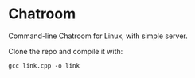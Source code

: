 # Chatroom

Command-line Chatroom for Linux, with simple server.

Clone the repo and compile it with:

	gcc link.cpp -o link
